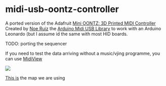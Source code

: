 # midi-usb-oontz-controller

A ported version of the Adafruit [Mini OONTZ: 3D Printed MIDI Controller](https://learn.adafruit.com/mini-untztrument-3d-printed-midi-controller) Created by [Noe Ruiz](https://github.com/djecken) the [Arduino Midi USB Library](https://www.arduino.cc/en/Reference/MIDIUSB) to work with an Arduino Leonardo (but I assume id the same with most HID boards. 

TODO: porting the sequencer

If you need to test the data arriving without a music/vjing programme, you can use [MidiView](https://hautetechnique.com/midi/midiview/)

![](https://cdn-learn.adafruit.com/assets/assets/000/018/445/original/3d_printing_hero-angle-view.jpg)


[This is](https://www.midi.org/specifications-old/item/table-3-control-change-messages-data-bytes-2) the map we are using


